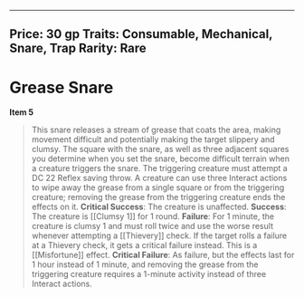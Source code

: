 
---
Price: 30 gp
Traits: Consumable, Mechanical, Snare, Trap
Rarity: Rare
---

# Grease Snare

**Item 5**

> This snare releases a stream of grease that coats the area, making movement difficult and potentially making the target slippery and clumsy. The square with the snare, as well as three adjacent squares you determine when you set the snare, become difficult terrain when a creature triggers the snare. The triggering creature must attempt a DC 22 Reflex saving throw. A creature can use three Interact actions to wipe away the grease from a single square or from the triggering creature; removing the grease from the triggering creature ends the effects on it.
**Critical Success**: The creature is unaffected.
**Success**: The creature is [[Clumsy 1]] for 1 round.
**Failure**: For 1 minute, the creature is clumsy 1 and must roll twice and use the worse result whenever attempting a [[Thievery]] check. If the target rolls a failure at a Thievery check, it gets a critical failure instead. This is a [[Misfortune]] effect.
**Critical Failure**: As failure, but the effects last for 1 hour instead of 1 minute, and removing the grease from the triggering creature requires a 1-minute activity instead of three Interact actions.
